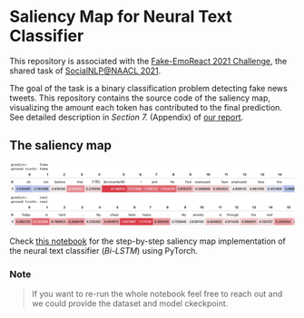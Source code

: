 # Saliency Map for Neural Text Classifier
This repository is associated with the [Fake-EmoReact 2021 Challenge](https://sites.google.com/site/socialnlp2021/), the shared task of [SocialNLP@NAACL 2021](https://sites.google.com/site/socialnlp2021/).

The goal of the task is a binary classification problem detecting fake news tweets.
This repository contains the source code of the saliency map, visualizing the amount each token has contributed to the final prediction. See detailed description in *Section 7.* (Appendix) of [our report](https://drive.google.com/file/d/190NyQawdGIZ-scS1iLtuGBYZxeybCfXF/view?usp=share_link).

## The saliency map
![image](https://github.com/william0206/saliency-map/blob/main/fake_instance.png)
![image](https://github.com/william0206/saliency-map/blob/main/real_instance.png)

Check [this notebook](https://nbviewer.org/github/william0206/saliency-map/blob/main/saliency_map.ipynb) for the step-by-step saliency map implementation of the neural text classifier (*Bi-LSTM*) using PyTorch.

### Note
> If you want to re-run the whole notebook feel free to reach out and we could provide the dataset and model ckeckpoint.

